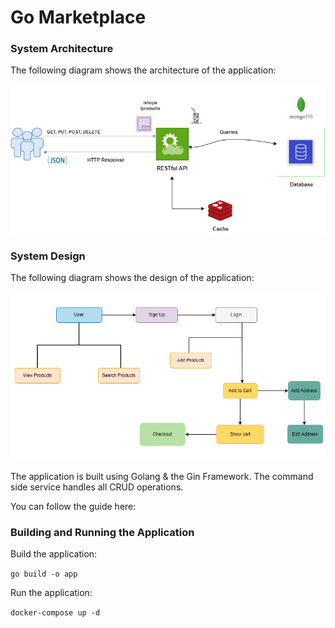 # Go Marketplace

### System Architecture
The following diagram shows the architecture of the application:

![arch_diagram](/img/architecture.png)

### System Design
The following diagram shows the design of the application:

![design_diagram](/img/ecommerce_design.png)

The application is built using Golang & the Gin Framework. The command side service handles all CRUD operations.

You can follow the guide here: 

### Building and Running the Application
Build the application:

`go build -o app`

Run the application:

`docker-compose up -d`
